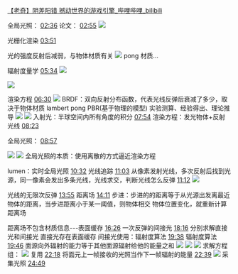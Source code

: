 [【老奇】阴差阳错 撼动世界的游戏引擎\_哔哩哔哩\_bilibili](https://www.bilibili.com/video/BV1Hk4y1q7Rz/?spm_id_from=333.337.search-card.all.click&vd_source=f8bf73f9a2b495eaf6f8446fa6016bc7)

全局光照：
[02:36](https://www.bilibili.com/video/BV1Hk4y1q7Rz/?spm_id_from=333.337.search-card.all.click&vd_source=f8bf73f9a2b495eaf6f8446fa6016bc7#t=156.624298)
论文：
[02:55](https://www.bilibili.com/video/BV1Hk4y1q7Rz/?spm_id_from=333.337.search-card.all.click&vd_source=f8bf73f9a2b495eaf6f8446fa6016bc7#t=175.978438)
![](https://raw.githubusercontent.com/acdefg/cdn/main/obsidian/202407302019121.png)

光栅化渲染
[03:51](https://www.bilibili.com/video/BV1Hk4y1q7Rz/?spm_id_from=333.337.search-card.all.click&vd_source=f8bf73f9a2b495eaf6f8446fa6016bc7#t=231.825882)

光的强度反射后减弱，与物体材质有关
![](https://raw.githubusercontent.com/acdefg/cdn/main/obsidian/202407302022325.png)
pong 材质...

辐射度量学
[05:34](https://www.bilibili.com/video/BV1Hk4y1q7Rz/?spm_id_from=333.337.search-card.all.click&vd_source=f8bf73f9a2b495eaf6f8446fa6016bc7#t=334.956665)
![](https://raw.githubusercontent.com/acdefg/cdn/main/obsidian/202407302024060.png)

![](https://raw.githubusercontent.com/acdefg/cdn/main/obsidian/202407302024381.png)

渲染方程
[06:30](https://www.bilibili.com/video/BV1Hk4y1q7Rz/?spm_id_from=333.337.search-card.all.click&vd_source=f8bf73f9a2b495eaf6f8446fa6016bc7#t=390.847447)
![](https://raw.githubusercontent.com/acdefg/cdn/main/obsidian/202407302024492.png)
BRDF：双向反射分布函数，代表光线反弹后衰减了多少，取决于物体材质
lambert pong PBR(基于物理的模型)
实验测算、经验得出、理论推导
![](https://raw.githubusercontent.com/acdefg/cdn/main/obsidian/202407302026988.png)
![](https://raw.githubusercontent.com/acdefg/cdn/main/obsidian/202407302027198.png)
入射光：半球空间内所有角度的积分
[07:54](https://www.bilibili.com/video/BV1Hk4y1q7Rz/?spm_id_from=333.337.search-card.all.click&vd_source=f8bf73f9a2b495eaf6f8446fa6016bc7#t=474.125107)
渲染方程：发光物体+反射光线
[08:23](https://www.bilibili.com/video/BV1Hk4y1q7Rz/?spm_id_from=333.337.search-card.all.click&vd_source=f8bf73f9a2b495eaf6f8446fa6016bc7#t=503.442976)


全局光照：
[08:57](https://www.bilibili.com/video/BV1Hk4y1q7Rz/?spm_id_from=333.337.search-card.all.click&vd_source=f8bf73f9a2b495eaf6f8446fa6016bc7#t=537.358094)

![](https://raw.githubusercontent.com/acdefg/cdn/main/obsidian/202407302031433.png)
![](https://raw.githubusercontent.com/acdefg/cdn/main/obsidian/202407302031535.png)
全局光照的本质：使用离散的方式逼近渲染方程

lumen：实时全局光照
[10:32](https://www.bilibili.com/video/BV1Hk4y1q7Rz/?spm_id_from=333.337.search-card.all.click&vd_source=f8bf73f9a2b495eaf6f8446fa6016bc7#t=632.949549)
光线追踪
[11:03](https://www.bilibili.com/video/BV1Hk4y1q7Rz/?spm_id_from=333.337.search-card.all.click&vd_source=f8bf73f9a2b495eaf6f8446fa6016bc7#t=663.251505)
从像素发射光线，多次反射后找到光源，同一像素会发出多条光线，光线求交，判断光线怎么反弹
[11:12](https://www.bilibili.com/video/BV1Hk4y1q7Rz/?spm_id_from=333.337.search-card.all.click&vd_source=f8bf73f9a2b495eaf6f8446fa6016bc7#t=672.309453)
![](https://raw.githubusercontent.com/acdefg/cdn/main/obsidian/202407302035393.png)

光线的无限次反弹
[13:55](https://www.bilibili.com/video/BV1Hk4y1q7Rz/?spm_id_from=333.337.search-card.all.click&vd_source=f8bf73f9a2b495eaf6f8446fa6016bc7#t=835.606552)
距离场
[14:11](https://www.bilibili.com/video/BV1Hk4y1q7Rz/?spm_id_from=333.337.search-card.all.click&vd_source=f8bf73f9a2b495eaf6f8446fa6016bc7#t=851.96009)
步进：步进的的距离等于从光源出发离最近物体的距离，当步进距离小于某一阈值，则物体相交
物体位置变化，就重新计算距离场

距离场不包含材质信息---表面缓存
[16:26](https://www.bilibili.com/video/BV1Hk4y1q7Rz/?spm_id_from=333.337.search-card.all.click&vd_source=f8bf73f9a2b495eaf6f8446fa6016bc7#t=986.21914)
一次反弹的间接光
[18:16](https://www.bilibili.com/video/BV1Hk4y1q7Rz/?spm_id_from=333.337.search-card.all.click&vd_source=f8bf73f9a2b495eaf6f8446fa6016bc7#t=1096.242822)
分别求解直接光和间接光
直接光存在表面缓存
间接光使用：辐射度算法
[19:38](https://www.bilibili.com/video/BV1Hk4y1q7Rz/?spm_id_from=333.337.search-card.all.click&vd_source=f8bf73f9a2b495eaf6f8446fa6016bc7#t=1178.192251)
辐射度算法
[19:46](https://www.bilibili.com/video/BV1Hk4y1q7Rz/?spm_id_from=333.337.search-card.all.click&vd_source=f8bf73f9a2b495eaf6f8446fa6016bc7#t=1186.436849)
面源向外辐射的能力等于其他面源辐射给他的能量之和
![](https://raw.githubusercontent.com/acdefg/cdn/main/obsidian/202407302046579.png)
![](https://raw.githubusercontent.com/acdefg/cdn/main/obsidian/202407302046248.png)
![](https://raw.githubusercontent.com/acdefg/cdn/main/obsidian/202407302046358.png)
求解方程组：
![](https://raw.githubusercontent.com/acdefg/cdn/main/obsidian/202407302047036.png)
复用
[22:18](https://www.bilibili.com/video/BV1Hk4y1q7Rz/?spm_id_from=333.337.search-card.all.click&vd_source=f8bf73f9a2b495eaf6f8446fa6016bc7#t=1338.060342)
将面元上一帧接收的光照当作下一帧辐射的能量
[22:39](https://www.bilibili.com/video/BV1Hk4y1q7Rz/?spm_id_from=333.337.search-card.all.click&vd_source=f8bf73f9a2b495eaf6f8446fa6016bc7#t=1359.062276)
![](https://raw.githubusercontent.com/acdefg/cdn/main/obsidian/202407302050701.png)
采集光照
[24:49](https://www.bilibili.com/video/BV1Hk4y1q7Rz/?spm_id_from=333.337.search-card.all.click&vd_source=f8bf73f9a2b495eaf6f8446fa6016bc7#t=1489.296256)
